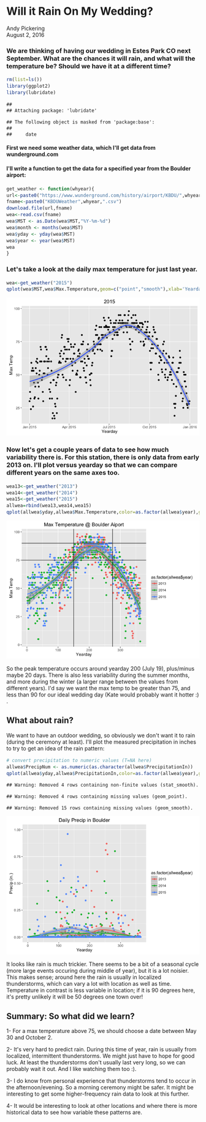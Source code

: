# Will it Rain On My Wedding?
Andy Pickering  
August 2, 2016  



### We are thinking of having our wedding in Estes Park CO next September. What are the chances it will rain, and what will the temperature be? Should we have it at a different time?



```r
rm(list=ls())
library(ggplot2)
library(lubridate)
```

```
## 
## Attaching package: 'lubridate'
```

```
## The following object is masked from 'package:base':
## 
##     date
```

#### First we need some weather data, which I'll get data from wunderground.com
#### I'll write a function to get the data for a specified year from the Boulder airport:

```r
get_weather <- function(whyear){
url<-paste0("https://www.wunderground.com/history/airport/KBDU/",whyear,"/1/1/CustomHistory.html?dayend=31&monthend=12&yearend=",whyear,"&req_city=&req_state=&req_statename=&reqdb.zip=&reqdb.magic=&reqdb.wmo=&format=1")
fname<-paste0("KBDUWeather",whyear,".csv")
download.file(url,fname)
wea<-read.csv(fname)
wea$MST <- as.Date(wea$MST,"%Y-%m-%d")
wea$month <- months(wea$MST)
wea$yday <- yday(wea$MST)
wea$year <- year(wea$MST)
wea
}
```


### Let's take a look at the daily max temperature for just last year.

```r
wea<-get_weather("2015")
qplot(wea$MST,wea$Max.Temperature,geom=c("point","smooth"),xlab='Yearday',ylab='Max Temp',main='2015')
```

![](WeddingRain_files/figure-html/unnamed-chunk-2-1.png)<!-- -->

### Now let's get a couple years of data to see how much variability there is. For this station, there is only data from early 2013 on. I'll plot versus yearday so that we can compare different years on the same axes too.


```r
wea13<-get_weather("2013")
wea14<-get_weather("2014")
wea15<-get_weather("2015")
allwea=rbind(wea13,wea14,wea15)
qplot(allwea$yday,allwea$Max.Temperature,color=as.factor(allwea$year),geom=c("point","smooth"),xlab='Yearday',ylab='Max Temp',main='Max Temperature @ Boulder Aiport') + geom_hline(yintercept=75)  + geom_hline(yintercept=90)+geom_vline(xintercept = 150)+geom_vline(xintercept = 275)
```

![](WeddingRain_files/figure-html/unnamed-chunk-3-1.png)<!-- -->

So the peak temperature occurs around yearday 200 (July 19), plus/minus maybe 20 days. There is also less variability during the summer months, and more during the winter (a larger range between the values from different years). I'd say we want the max temp to be greater than 75, and less than 90 for our ideal wedding day (Kate would probably want it hotter :) .

## What about rain?
We want to have an outdoor wedding, so obviously we don't want it to rain (during the ceremony at least). I'll plot the measured precipitation in inches to try to get an idea of the rain pattern:

```r
# convert precipitation to numeric values (T=NA here)
allwea$PrecipNum <- as.numeric(as.character(allwea$PrecipitationIn))
qplot(allwea$yday,allwea$PrecipitationIn,color=as.factor(allwea$year),geom=c("point","smooth"),xlab='Yearday',ylab='Precip (in.)',main='Daily Precip in Boulder')+ylim(0,1)
```

```
## Warning: Removed 4 rows containing non-finite values (stat_smooth).
```

```
## Warning: Removed 4 rows containing missing values (geom_point).
```

```
## Warning: Removed 15 rows containing missing values (geom_smooth).
```

![](WeddingRain_files/figure-html/unnamed-chunk-4-1.png)<!-- -->

It looks like rain is much trickier. There seems to be a bit of a seasonal cycle (more large events occuring during middle of year), but it is a lot noisier. This makes sense; around here the rain is usually in localized thunderstorms, which can vary a lot with location as well as time. Temperature in contrast is less variable in location; if it is 90 degrees here, it's pretty unlikely it will be 50 degrees one town over! 

## Summary: So what did we learn?

1- For a max temperature above 75, we should choose a date between May 30 and October 2.

2- It's very hard to predict rain. During this time of year, rain is usually from localized, intermittent thunderstorms. We might just have to hope for good luck. At least the thunderstorms don't usually last very long, so we can probably wait it out. And I like watching them too :).

3- I do know from personal experience that thunderstorms tend to occur in the afternoon/evening. So a morning ceremony might be safer. It might be interesting to get some higher-frequency rain data to look at this further.

4- It would be interesting to look at other locations and where there is more historical data to see how variable these patterns are.
